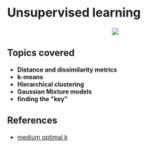 # Unsupervised learning

<p align="center">
  <img src="https://pbs.twimg.com/media/DsCTvc3XQAE7Njb?format=jpg&name=4096x4096"/>
</p>

## Topics covered
- **Distance and dissimilarity metrics**
- **k-means**
- **Hierarchical clustering**
- **Gaussian Mixture models**
- **finding the "key"**

## References
- [medium optimal k](https://medium.com/analytics-vidhya/how-to-determine-the-optimal-k-for-k-means-708505d204eb)
